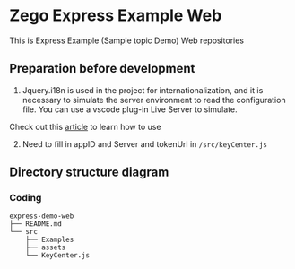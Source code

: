 # Zego Express Example Web

This is Express Example (Sample topic Demo) Web repositories

## Preparation before development
 
  1. Jquery.i18n is used in the project for internationalization, and it is necessary to simulate the server environment to read the configuration file. You can use a vscode plug-in Live Server to simulate. 
  
  Check out this [article](https://marketplace.visualstudio.com/items?itemName=ritwickdey.LiveServer) to learn how to use

  2. Need to fill in appID and Server and tokenUrl in `/src/keyCenter.js `

## Directory structure diagram

### Coding

```tree
express-demo-web
├── README.md
└── src
    ├── Examples
    ├── assets
    └── KeyCenter.js

```
